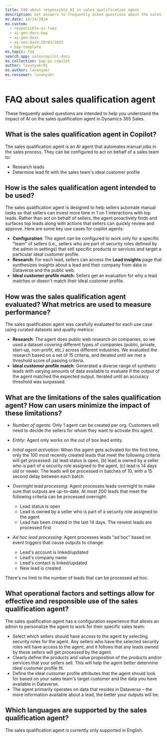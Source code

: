 ```yaml
---
title: FAQ about responsible AI in sales qualification agent
description: Get answers to frequently asked questions about the sales qualification agent in Dynamics 365 Sales, which helps sellers qualify leads and improve sales outcomes.
ms.date: 10/14/2024
ms.custom:
  - responsible-ai-faqs
  - ai-gen-docs-bap
  - ai-gen-desc
  - ai-seo-date:10/03/2023
  - bap-template
ms.topic: faq
search.app: salescopilot-docs
ms.collection: bap-ai-copilot
author: lavanyakr01
ms.author: lavanyakr
ms.reviewer: lavanyakr
---
```


# FAQ about sales qualification agent

These frequently asked questions are intended to help you understand the impact of AI on the sales qualification agent in Dynamics 365 Sales.

## What is the sales qualification agent in Copilot?

The sales qualification agent is an AI agent that automates manual jobs in the sales process. They can be configured to act on behalf of a sales team to:

- Research leads
- Determine lead fit with the sales team's ideal customer profile

## How is the sales qualification agent intended to be used?

The sales qualification agent is designed to help sellers automate manual tasks so that sellers can invest more time in 1 on 1 interactions with top leads. Rather than act on behalf of sellers, the agent proactively finds and surfaces top leads along with actions that sellers can quickly review and approve. Here are some key use cases for copilot agents:

- **Configuration**: The agent can be configured to work only for a specific "team" of sellers (i.e., sellers who are part of security roles defined by the admin in settings) that sell specific products or services and target a particular ideal customer profile.
- **Research**: For each lead, sellers can access the **Lead insights** page that synthesizes insights about a lead and their company from data in Dataverse and the public web.
- **Ideal customer profile match**: Sellers get an evaluation for why a lead matches or doesn't match their ideal customer profile.

## How was the sales qualification agent evaluated? What metrics are used to measure performance?

The sales qualification agent was carefully evaluated for each use case using curated datasets and quality metrics:

- **Research**: The agent does public web research on companies, so we used a dataset covering different types of companies (public, private, start-up, non-profit, etc.) across different industries. We evaluated the research based on a set of 15 criteria, and iterated until we met a threshold score of passing criteria.
- **Ideal customer profile match**: Generated a diverse range of synthetic leads with varying amounts of data available to evaluate if the output of the agent matched the expected output. Iterated until an accuracy threshold was surpassed.

## What are the limitations of the sales qualification agent? How can users minimize the impact of these limitations?

- *Number of agents*: Only 1 agent can be created per org. Customers will need to decide the sellers for whom they want to activate this agent.
- *Entity*: Agent only works on the out of box lead entity.
- *Initial agent activation*: When the agent gets activated for the first time, only the 100 most recently created leads that meet the following criteria will get processed: (a) lead status is open, (b) lead is owned by a seller who is part of a security role assigned to the agent, (c) lead is 14 days old or newer. The leads will be processed in batches of 10, with a 15 second delay between each batch.
- *Overnight lead processing*: Agent processes leads overnight to make sure that outputs are up-to-date. At most 200 leads that meet the following criteria can be processed overnight:

  - Lead status is open
  - Lead is owned by a seller who is part of a security role assigned to the agent
  - Lead has been created in the last 14 days. The newest leads are processed first

- *Ad hoc lead processing*: Agent processes leads "ad hoc" based on event triggers that cause outputs to change:

  - Lead's account is linked/updated
  - Lead's company name
  - Lead's contact is linked/updated
  - New lead is created

There's no limit to the number of leads that can be processed ad hoc.

## What operational factors and settings allow for effective and responsible use of the sales qualification agent?

The sales qualification agent has a configuration experience that allows an admin to personalize the agent to work for their specific sales team:

- Select which sellers should have access to the agent by selecting security roles for the agent. Any sellers who have the selected security roles will have access to the agent, and it follows that any leads owned by these sellers will get processed by the agent.
- Clearly define the products and value proposition of the products and/or services that your sellers sell. This will help the agent better determine ideal customer profile fit.
- Define the ideal customer profile attributes that the agent should look for based on your sales team's target customer and the data you have available in Dataverse.
- The agent primarily operates on data that resides in Dataverse – the more information available about a lead, the better your outputs will be.

## Which languages are supported by the sales qualification agent?

The sales qualification agent is currently only supported in English.